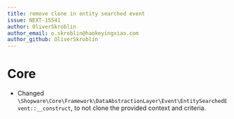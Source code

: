 ```yaml
---
title: remove clone in entity searched event
issue: NEXT-15541
author: OliverSkroblin
author_email: o.skroblin@haokeyingxiao.com 
author_github: OliverSkroblin
---
```

# Core
* Changed `\Shopware\Core\Framework\DataAbstractionLayer\Event\EntitySearchedEvent::__construct`, to not clone the provided context and criteria.

